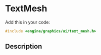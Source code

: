 # TextMesh

Add this in your code:
```cpp
#include <engine/graphics/ui/text_mesh.h>
```

## Description